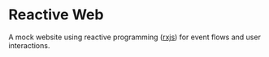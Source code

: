 # Reactive Web

A mock website using reactive programming ([rxjs](https://rxjs.dev/guide/overview)) for event flows and user interactions.
